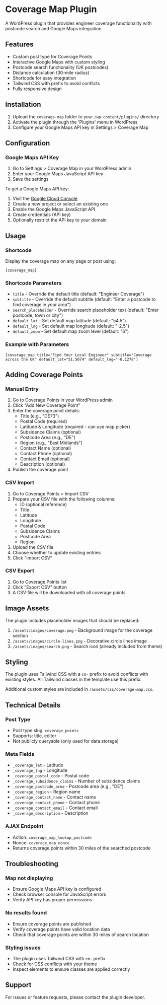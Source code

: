 # Coverage Map Plugin

A WordPress plugin that provides engineer coverage functionality with postcode search and Google Maps integration.

## Features

- Custom post type for Coverage Points
- Interactive Google Maps with custom styling
- Postcode search functionality (UK postcodes)
- Distance calculation (30-mile radius)
- Shortcode for easy integration
- Tailwind CSS with prefix to avoid conflicts
- Fully responsive design

## Installation

1. Upload the `coverage-map` folder to your `/wp-content/plugins/` directory
2. Activate the plugin through the 'Plugins' menu in WordPress
3. Configure your Google Maps API key in Settings > Coverage Map

## Configuration

### Google Maps API Key

1. Go to Settings > Coverage Map in your WordPress admin
2. Enter your Google Maps JavaScript API key
3. Save the settings

To get a Google Maps API key:
1. Visit the [Google Cloud Console](https://console.cloud.google.com/)
2. Create a new project or select an existing one
3. Enable the Google Maps JavaScript API
4. Create credentials (API key)
5. Optionally restrict the API key to your domain

## Usage

### Shortcode

Display the coverage map on any page or post using:

```
[coverage_map]
```

### Shortcode Parameters

- `title` - Override the default title (default: "Engineer Coverage")
- `subtitle` - Override the default subtitle (default: "Enter a postcode to find coverage in your area")
- `search_placeholder` - Override search placeholder text (default: "Enter postcode, town or city")
- `default_lat` - Set default map latitude (default: "54.5")
- `default_lng` - Set default map longitude (default: "-2.5")
- `default_zoom` - Set default map zoom level (default: "6")

### Example with Parameters

```
[coverage_map title="Find Your Local Engineer" subtitle="Coverage across the UK" default_lat="51.5074" default_lng="-0.1278"]
```

## Adding Coverage Points

### Manual Entry

1. Go to Coverage Points in your WordPress admin
2. Click "Add New Coverage Point"
3. Enter the coverage point details:
   - Title (e.g., "DE73")
   - Postal Code (required)
   - Latitude & Longitude (required - can use map picker)
   - Subsidence Claims (optional)
   - Postcode Area (e.g., "DE")
   - Region (e.g., "East Midlands")
   - Contact Name (optional)
   - Contact Phone (optional)
   - Contact Email (optional)
   - Description (optional)
4. Publish the coverage point

### CSV Import

1. Go to Coverage Points > Import CSV
2. Prepare your CSV file with the following columns:
   - ID (optional reference)
   - Title
   - Latitude
   - Longitude
   - Postal Code
   - Subsidence Claims
   - Postcode Area
   - Region
3. Upload the CSV file
4. Choose whether to update existing entries
5. Click "Import CSV"

### CSV Export

1. Go to Coverage Points list
2. Click "Export CSV" button
3. A CSV file will be downloaded with all coverage points

## Image Assets

The plugin includes placeholder images that should be replaced:

1. `/assets/images/coverage.png` - Background image for the coverage section
2. `/assets/images/circle-lines.png` - Decorative circle lines image
3. `/assets/images/search.png` - Search icon (already included from theme)

## Styling

The plugin uses Tailwind CSS with a `cm-` prefix to avoid conflicts with existing styles. All Tailwind classes in the template use this prefix.

Additional custom styles are included in `/assets/css/coverage-map.css`.

## Technical Details

### Post Type
- Post type slug: `coverage_points`
- Supports: title, editor
- Not publicly queryable (only used for data storage)

### Meta Fields
- `_coverage_lat` - Latitude
- `_coverage_lng` - Longitude
- `_coverage_postal_code` - Postal code
- `_coverage_subsidence_claims` - Number of subsidence claims
- `_coverage_postcode_area` - Postcode area (e.g., "DE")
- `_coverage_region` - Region name
- `_coverage_contact_name` - Contact name
- `_coverage_contact_phone` - Contact phone
- `_coverage_contact_email` - Contact email
- `_coverage_description` - Description

### AJAX Endpoint
- Action: `coverage_map_lookup_postcode`
- Nonce: `coverage_map_nonce`
- Returns coverage points within 30 miles of the searched postcode

## Troubleshooting

### Map not displaying
- Ensure Google Maps API key is configured
- Check browser console for JavaScript errors
- Verify API key has proper permissions

### No results found
- Ensure coverage points are published
- Verify coverage points have valid location data
- Check that coverage points are within 30 miles of search location

### Styling issues
- The plugin uses Tailwind CSS with `cm-` prefix
- Check for CSS conflicts with your theme
- Inspect elements to ensure classes are applied correctly

## Support

For issues or feature requests, please contact the plugin developer.